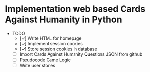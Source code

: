 # Implementation web based Cards Against Humanity in Python

* TODO
  * [✓] Write HTML for homepage
  * [✓] Implement session cookies
  * [✓] Store session cookies in database
  * [ ] Import Cards Against Humanity Questions JSON from github
  * [ ] Pseudocode Game Logic
  * [ ] Write user stories
